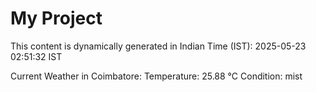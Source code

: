 # My Project

This content is dynamically generated in Indian Time (IST): 2025-05-23 02:51:32 IST


Current Weather in Coimbatore:
Temperature: 25.88 °C
Condition: mist
